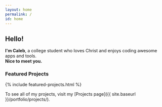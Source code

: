 ```yaml
---
layout: home
permalink: /
id: home
---
```


## Hello!

**I'm Caleb**, a college student who loves Christ and enjoys coding awesome apps and tools.  
**Nice to meet you.**

### Featured Projects

{% include featured-projects.html %}

To see all of my projects, visit my [Projects page]({{ site.baseurl }}/portfolio/projects/).
